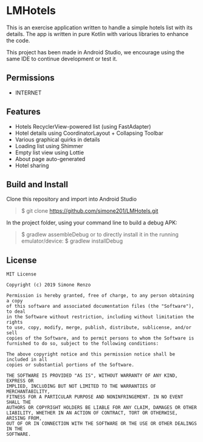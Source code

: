 # LMHotels
This is an exercise application written to handle a simple hotels list with its details.
The app is written in pure Kotlin with various libraries to enhance the code.

This project has been made in Android Studio, we encourage using the
same IDE to continue development or test it.

## Permissions
- INTERNET

## Features
- Hotels RecyclerView-powered list (using FastAdapter)
- Hotel details using CoordinatorLayout + Collapsing Toolbar
- Various graphical quirks in details
- Loading list using Shimmer
- Empty list view using Lottie
- About page auto-generated
- Hotel sharing

## Build and Install
Clone this repository and import into Android Studio

> $ git clone https://github.com/simone201/LMHotels.git

In the project folder, using your command line to build a debug APK:
> $ gradlew assembleDebug
or to directly install it in the running emulator/device:
> $ gradlew installDebug

## License

```
MIT License

Copyright (c) 2019 Simone Renzo

Permission is hereby granted, free of charge, to any person obtaining a copy
of this software and associated documentation files (the "Software"), to deal
in the Software without restriction, including without limitation the rights
to use, copy, modify, merge, publish, distribute, sublicense, and/or sell
copies of the Software, and to permit persons to whom the Software is
furnished to do so, subject to the following conditions:

The above copyright notice and this permission notice shall be included in all
copies or substantial portions of the Software.

THE SOFTWARE IS PROVIDED "AS IS", WITHOUT WARRANTY OF ANY KIND, EXPRESS OR
IMPLIED, INCLUDING BUT NOT LIMITED TO THE WARRANTIES OF MERCHANTABILITY,
FITNESS FOR A PARTICULAR PURPOSE AND NONINFRINGEMENT. IN NO EVENT SHALL THE
AUTHORS OR COPYRIGHT HOLDERS BE LIABLE FOR ANY CLAIM, DAMAGES OR OTHER
LIABILITY, WHETHER IN AN ACTION OF CONTRACT, TORT OR OTHERWISE, ARISING FROM,
OUT OF OR IN CONNECTION WITH THE SOFTWARE OR THE USE OR OTHER DEALINGS IN THE
SOFTWARE.
```
